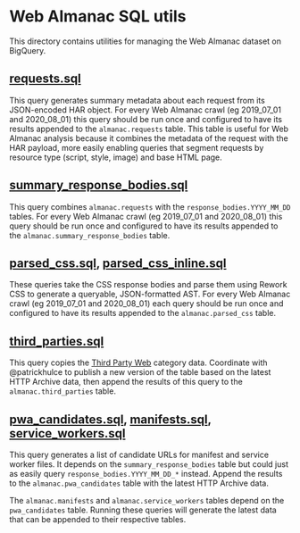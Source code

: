 # Web Almanac SQL utils

This directory contains utilities for managing the Web Almanac dataset on BigQuery.

## [requests.sql](./requests.sql)

This query generates summary metadata about each request from its JSON-encoded HAR object. For every Web Almanac crawl (eg 2019_07_01 and 2020_08_01) this query should be run once and configured to have its results appended to the `almanac.requests` table. This table is useful for Web Almanac analysis because it combines the metadata of the request with the HAR payload, more easily enabling queries that segment requests by resource type (script, style, image) and base HTML page.

## [summary_response_bodies.sql](./summary_response_bodies.sql)

This query combines `almanac.requests` with the `response_bodies.YYYY_MM_DD` tables. For every Web Almanac crawl (eg 2019_07_01 and 2020_08_01) this query should be run once and configured to have its results appended to the `almanac.summary_response_bodies` table.

## [parsed_css.sql](./parsed_css.sql), [parsed_css_inline.sql](./parsed_css_inline.sql)

These queries take the CSS response bodies and parse them using Rework CSS to generate a queryable, JSON-formatted AST. For every Web Almanac crawl (eg 2019_07_01 and 2020_08_01) each query should be run once and configured to have its results appended to the `almanac.parsed_css` table.

## [third_parties.sql](./third_parties.sql)

This query copies the [Third Party Web](https://github.com/patrickhulce/third-party-web) category data. Coordinate with @patrickhulce to publish a new version of the table based on the latest HTTP Archive data, then append the results of this query to the `almanac.third_parties` table.

## [pwa_candidates.sql](./pwa_candidates.sql), [manifests.sql](./manifests.sql), [service_workers.sql](./service_workers.sql)

This query generates a list of candidate URLs for manifest and service worker files. It depends on the `summary_response_bodies` table but could just as easily query `response_bodies.YYYY_MM_DD_*` instead. Append the results to the `almanac.pwa_candidates` table with the latest HTTP Archive data.

The `almanac.manifests` and `almanac.service_workers` tables depend on the `pwa_candidates` table. Running these queries will generate the latest data that can be appended to their respective tables.
